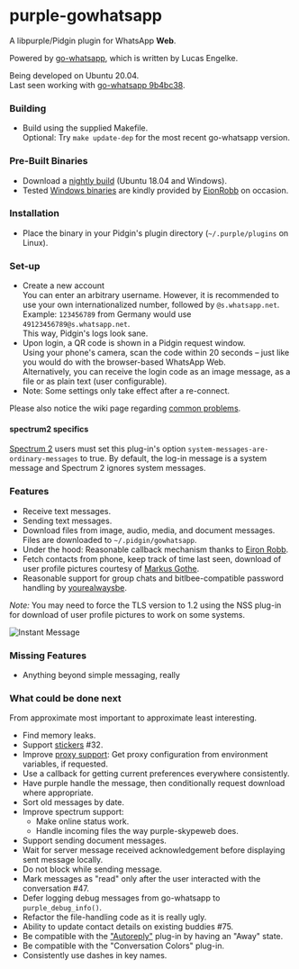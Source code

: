 # purple-gowhatsapp

A libpurple/Pidgin plugin for WhatsApp **Web**.

Powered by [go-whatsapp](https://github.com/Rhymen/go-whatsapp), which is written by Lucas Engelke.

Being developed on Ubuntu 20.04.  
Last seen working with [go-whatsapp 9b4bc38](https://github.com/Rhymen/go-whatsapp/commit/9b4bc38).

### Building

* Build using the supplied Makefile.  
  Optional: Try `make update-dep` for the most recent go-whatsapp version.

### Pre-Built Binaries

* Download a [nightly build](https://buildbot.hehoe.de/purple-gowhatsapp/builds/) (Ubuntu 18.04 and Windows).
* Tested [Windows binaries](https://github.com/hoehermann/purple-gowhatsapp/wiki/Windows-Build) are kindly provided by [EionRobb](https://github.com/EionRobb) on occasion.

### Installation

* Place the binary in your Pidgin's plugin directory (`~/.purple/plugins` on Linux).

### Set-up

* Create a new account  
  You can enter an arbitrary username. 
  However, it is recommended to use your own internationalized number, followed by `@s.whatsapp.net`.  
  Example: `123456789` from Germany would use `49123456789@s.whatsapp.net`.  
  This way, Pidgin's logs look sane.
* Upon login, a QR code is shown in a Pidgin request window.  
  Using your phone's camera, scan the code within 20 seconds – just like you would do with the browser-based WhatsApp Web.  
  Alternatively, you can receive the login code as an image message, as a file or as plain text (user configurable).
* Note: Some settings only take effect after a re-connect.

Please also notice the wiki page regarding [common problems](https://github.com/hoehermann/purple-gowhatsapp/wiki/Common-Problems).

#### spectrum2 specifics

[Spectrum 2](https://spectrum.im/) users must set this plug-in's option `system-messages-are-ordinary-messages` to true. By default, the log-in message is a system message and Spectrum 2 ignores system messages.

### Features

* Receive text messages.
* Sending text messages.
* Download files from image, audio, media, and document messages.  
  Files are downloaded to `~/.pidgin/gowhatsapp`.
* Under the hood: Reasonable callback mechanism thanks to [Eiron Robb](https://github.com/EionRobb).
* Fetch contacts from phone, keep track of time last seen, download of user profile pictures courtesy of [Markus Gothe](https://github.com/nihilus).
* Reasonable support for group chats and bitlbee-compatible password handling by [yourealwaysbe](https://github.com/yourealwaysbe).

*Note:* You may need to force the TLS version to 1.2 using the NSS plug-in for download of user profile pictures to work on some systems.

![Instant Message](/instant_message.png?raw=true "Instant Message Screenshot")  

### Missing Features

* Anything beyond simple messaging, really

### What could be done next

From approximate most important to approximate least interesting.

* Find memory leaks.
* Support [stickers](https://github.com/Rhymen/go-whatsapp/commit/d7754af4a6b7209d88132b5e498c98f12fb67f70) #32.
* Improve [proxy support](https://github.com/Rhymen/go-whatsapp/blob/master/examples/loginWithProxy/main.go): Get proxy configuration from environment variables, if requested.
* Use a callback for getting current preferences everywhere consistently.
* Have purple handle the message, then conditionally request download where appropriate.
* Sort old messages by date.
* Improve spectrum support:
  * Make online status work.
  * Handle incoming files the way purple-skypeweb does.
* Support sending document messages.
* Wait for server message received acknowledgement before displaying sent message locally.
* Do not block while sending message.
* Mark messages as "read" only after the user interacted with the conversation #47.
* Defer logging debug messages from go-whatsapp to `purple_debug_info()`.
* Refactor the file-handling code as it is really ugly.
* Ability to update contact details on existing buddies #75.
* Be compatible with the ["Autoreply"](https://github.com/EionRobb/purple-gowhatsapp/issues/3#issuecomment-555814663) plug-in by having an "Away" state.
* Be compatible with the "Conversation Colors" plug-in.
* Consistently use dashes in key names.
